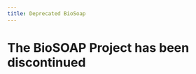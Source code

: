 ```yaml
---
title: Deprecated BioSoap
---
```


The BioSOAP Project has been discontinued
=========================================
